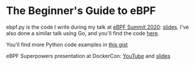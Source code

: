 # The Beginner's Guide to eBPF

ebpf.py is the code I write during my talk at [eBPF Summit 2020](https://ebpf.io/summit-2020/): [slides](https://speakerdeck.com/lizrice/liz-rice-beginners-guide-to-ebpf). I've also done a similar talk using Go, and you'll find the code [here](https://github.com/lizrice/libbpfgo-beginners).

You'll find more Python code examples in [this gist](https://gist.github.com/lizrice/47ad44a15cce912502f8667a403f5649)

eBPF Superpowers presentation at DockerCon: [YouTube](https://youtu.be/4SiWL5tULnQ) and [slides](https://speakerdeck.com/lizrice/ebpf-superpowers)
